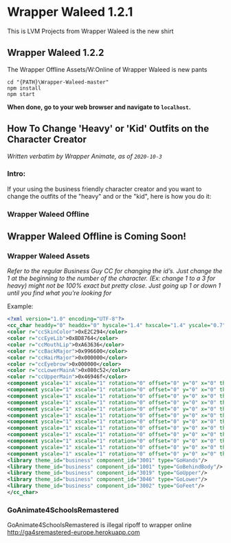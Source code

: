 # Wrapper Waleed 1.2.1
This is LVM Projects from Wrapper Waleed is the new shirt 
## Wrapper Waleed 1.2.2
The Wrapper Offline Assets/W:Online of Wrapper Waleed is new pants
```console
cd "{PATH}\Wrapper-Waleed-master"
npm install
npm start
```
**When done, go to your web browser and navigate to `localhost`.**

## How To Change 'Heavy' or 'Kid' Outfits on the Character Creator
*Written verbatim by Wrapper Animate, as of `2020-10-3`*

### Intro:

If your using the business friendly character creator and you want to change the outfits of the "heavy" and or the "kid", here is how you do it:

### Wrapper Waleed Offline

## Wrapper Waleed Offline is Coming Soon!






### Wrapper Waleed Assets
*Refer to the regular Business Guy CC for changing the id’s. Just change the 1 at the beginning to the number of the character. (Ex: change 1 to a 3 for heavy) might not be 100% exact but pretty close. Just going up 1 or down 1 until you find what you're looking for*

Example:

```xml
<?xml version="1.0" encoding="UTF-8"?>
<cc_char headdy="0" headdx="0" hyscale="1.4" hxscale="1.4" yscale="0.7" xscale="0.7">
<color r="ccSkinColor">0xE2C294</color>
<color r="ccEyeLib">0xBD8764</color>
<color r="ccMouthLip">0xA63636</color>
<color r="ccBackMajor">0x996600</color>
<color r="ccHairMajor">0x000000</color>
<color r="ccEyebrow">0x000000</color>
<color r="ccLowerMainA">0x080c52</color>
<color r="ccUpperMain">0x46946f</color>
<component yscale="1" xscale="1" rotation="0" offset="0" y="0" x="0" theme_id="business" component_id="heavy" type="bodyshape"/>
<component yscale="1" xscale="1" rotation="0" offset="0" y="0" x="0" theme_id="business" component_id="heavy" type="freeaction"/>
<component yscale="1" xscale="1" rotation="0" offset="0" y="0" x="0" theme_id="business" component_id="1012" type="faceshape" split="N"/>
<component yscale="1" xscale="1" rotation="0" offset="0" y="0" x="0" theme_id="business" component_id="1009" type="nose"/>
<component yscale="1" xscale="1" rotation="0" offset="0" y="0" x="0" theme_id="business" component_id="1040" type="hair"/>
<component yscale="1" xscale="1" rotation="0" offset="0" y="0" x="0" theme_id="business" component_id="1018" type="mouth"/>
<component yscale="1" xscale="1" rotation="0" offset="0" y="0" x="0" theme_id="business" component_id="1004" type="ear"/>
<component yscale="1" xscale="1" rotation="0" offset="0" y="0" x="0" theme_id="business" component_id="1003" type="eye" split="N"/>
<component yscale="1" xscale="1" rotation="0" offset="0" y="0" x="0" theme_id="business" component_id="1020" type="eyebrow" split="N"/>
<component yscale="1" xscale="1" rotation="0" offset="0" y="0" x="0" theme_id="business" component_id="1012" type="glasses" split="N"/>
<component yscale="1" xscale="1" rotation="0" offset="0" y="0" x="0" theme_id="business" component_id="1008" type="facedecoration" id="ID5161"/>
<component yscale="1" xscale="1" rotation="0" offset="0" y="0" x="0" theme_id="business" component_id="1035" type="facedecoration" split="N" id="ID8089"/>
<library theme_id="business" component_id="3001" type="GoHands"/>
<library theme_id="business" component_id="1001" type="GoBehindBody"/>
<library theme_id="business" component_id="3019" type="GoUpper"/>
<library theme_id="business" component_id="3046" type="GoLower"/>
<library theme_id="business" component_id="3002" type="GoFeet"/>
</cc_char>
 ```
### GoAnimate4SchoolsRemastered
GoAnimate4SchoolsRemastered is illegal ripoff to wrapper online
http://ga4sremastered-europe.herokuapp.com
